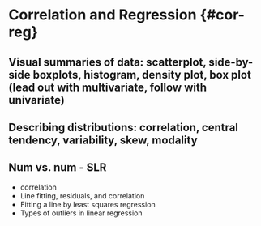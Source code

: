 # Correlation and Regression {#cor-reg}

## Visual summaries of data: scatterplot, side-by-side boxplots, histogram, density plot, box plot (lead out with multivariate, follow with univariate)

## Describing distributions: correlation, central tendency, variability, skew, modality

## Num vs. num - SLR

- correlation
- Line fitting, residuals, and correlation
- Fitting a line by least squares regression
- Types of outliers in linear regression
	
